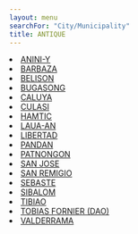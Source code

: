 ```yaml
---
layout: menu
searchFor: "City/Municipality"
title: ANTIQUE
---
```

<li><a class="oID" href="{{site.url}}/citymuni/0601.html" value="ANTIQUE, ANINI-Y" rel="external">ANINI-Y</a></li><li><a class="oID" href="{{site.url}}/citymuni/0602.html" value="ANTIQUE, BARBAZA" rel="external">BARBAZA</a></li><li><a class="oID" href="{{site.url}}/citymuni/0603.html" value="ANTIQUE, BELISON" rel="external">BELISON</a></li><li><a class="oID" href="{{site.url}}/citymuni/0604.html" value="ANTIQUE, BUGASONG" rel="external">BUGASONG</a></li><li><a class="oID" href="{{site.url}}/citymuni/0605.html" value="ANTIQUE, CALUYA" rel="external">CALUYA</a></li><li><a class="oID" href="{{site.url}}/citymuni/0606.html" value="ANTIQUE, CULASI" rel="external">CULASI</a></li><li><a class="oID" href="{{site.url}}/citymuni/0608.html" value="ANTIQUE, HAMTIC" rel="external">HAMTIC</a></li><li><a class="oID" href="{{site.url}}/citymuni/0609.html" value="ANTIQUE, LAUA-AN" rel="external">LAUA-AN</a></li><li><a class="oID" href="{{site.url}}/citymuni/0610.html" value="ANTIQUE, LIBERTAD" rel="external">LIBERTAD</a></li><li><a class="oID" href="{{site.url}}/citymuni/0611.html" value="ANTIQUE, PANDAN" rel="external">PANDAN</a></li><li><a class="oID" href="{{site.url}}/citymuni/0612.html" value="ANTIQUE, PATNONGON" rel="external">PATNONGON</a></li><li><a class="oID" href="{{site.url}}/citymuni/0613.html" value="ANTIQUE, SAN JOSE" rel="external">SAN JOSE</a></li><li><a class="oID" href="{{site.url}}/citymuni/0614.html" value="ANTIQUE, SAN REMIGIO" rel="external">SAN REMIGIO</a></li><li><a class="oID" href="{{site.url}}/citymuni/0615.html" value="ANTIQUE, SEBASTE" rel="external">SEBASTE</a></li><li><a class="oID" href="{{site.url}}/citymuni/0616.html" value="ANTIQUE, SIBALOM" rel="external">SIBALOM</a></li><li><a class="oID" href="{{site.url}}/citymuni/0617.html" value="ANTIQUE, TIBIAO" rel="external">TIBIAO</a></li><li><a class="oID" href="{{site.url}}/citymuni/0607.html" value="ANTIQUE, TOBIAS FORNIER (DAO)" rel="external">TOBIAS FORNIER (DAO)</a></li><li><a class="oID" href="{{site.url}}/citymuni/0618.html" value="ANTIQUE, VALDERRAMA" rel="external">VALDERRAMA</a></li>